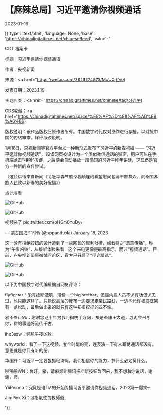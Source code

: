 # 【麻辣总局】习近平邀请你视频通话

2023-01-19

[{'type': 'text/html', 'language': None, 'base': 'https://chinadigitaltimes.net/chinese/feed', 'value': '

CDT 档案卡

标题：习近平邀请你视频通话

作者：央视新闻

来源：<a href="https://weibo.com/2656274875/MoUQrjfvo)

发表日期：2023.1.19

主题归类：<a href="https://chinadigitaltimes.net/chinese/tag/习近平)

CDS收藏：<a href="https://chinadigitaltimes.net/space/%E8%AF%9D%E8%AF%AD%E9%A6%86)

版权说明：该作品版权归原作者所有。中国数字时代仅对原作进行存档，以对抗中国的网络审查。详细版权说明。





1月18日，央视新闻等官方平台以一种新形式发布了习近平的新春祝福 —— “习近平邀请你视频通话”，该h5网页被设计为一个类似微信通话的弹窗，用户可以在手机端点击“接听”按键，之后便会自动播放一段简短的习近平拜年讲话，这显然是官方一种新的宣传尝试。

（这段讲话来自新闻《习近平春节前夕视频连线看望慰问基层干部群众，向全国各族人民致以新春的美好祝福》）



点此查看



![GitHub](https://chinadigitaltimes.net/chinese/files/2023/01/image-1674114559001.png)

![GitHub](https://chinadigitaltimes.net/chinese/files/2023/01/image-1674114904223.png)



视频来了 pic.twitter.com/oHGm0YuDyv

&mdash; 蒙古国海军司令 (@xppanduola) January 18, 2023



这一没有拒绝按钮的设计遭到了一些网民的犀利吐槽，纷纷将之“恶意传播”，称为“午夜凶铃”，从接听体验来看，这个来电更像是最高指示，而非“视频通话”。目前，在央视新闻原微博评论区，官方已开启了“评论精选”。

![GitHub](https://chinadigitaltimes.net/chinese/files/2023/01/image-1674115755484.png)

![GitHub](https://chinadigitaltimes.net/chinese/files/2023/01/image-1674115783369.png)

以下为中国数字时代编辑摘自网友评论：



flyfighter：没有挂断选项，活像一个big brother。但是内宣人员不求有功但求无过，也只能这样了。只能说高层的傻布一边要求走亲民路线，一边不允许权威框架有一点松动，最后做出来的就只有这种扭扭捏捏的四不像。

邪不胜正99：谢谢您这十年为我们指明了方向，那是条康庄大道，历史会书写你，你的事迹将流传千古。

ihc3sqw：纯纯午夜凶铃。

whyworld：看了一下这视频，套个时髦的壳，连表演一下有人跟他通话都没有。意思就是你只有听的份。

华国锋：习近平一定要狠抓经济啊，我们相信你的能力，抓什么必定黄什么。

啪啪啪WN：你好，猪，请麻烦让腾讯把挂断按钮改回来，我不想和你说话，谢谢，爬。

YiiPerona：究竟是谁TM的开始传播习近平邀请你视频通话，2023第一爆笑～

JimPink Xi：頤指氣使的教師爺。

'}]